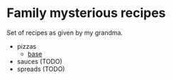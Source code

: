 # Family mysterious recipes

Set of recipes as given by my grandma.

- pizzas
  - [base](./pizzas/base.md)
- sauces (TODO)
- spreads (TODO)
